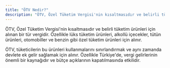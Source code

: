 ```yaml
---
title: "ÖTV Nedir?"
description: "ÖTV, Özel Tüketim Vergisi'nin kısaltmasıdır ve belirli tüketim ürünleri için alınan bir tür vergidir."
---
```


ÖTV, Özel Tüketim Vergisi'nin kısaltmasıdır ve belirli tüketim ürünleri için alınan bir tür vergidir. Özellikle lüks tüketim ürünleri, alkollü içecekler, tütün ürünleri, otomobiller ve benzin gibi özel tüketim ürünleri için alınır.

ÖTV, tüketicilerin bu ürünleri kullanmalarını sınırlandırmak ve aynı zamanda devlete ek gelir sağlamak için alınır. Özellikle Türkiye'de, vergi gelirlerinin önemli bir kaynağıdır ve bütçe açıklarının kapatılmasında etkilidir.
